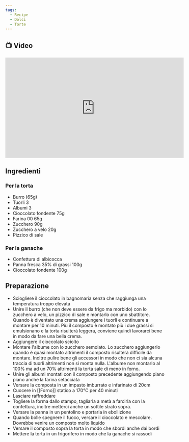 ```yaml
---
tags:
  - Recipe
  - Dolci
  - Torte
---
```

## 📺 Video

<div class="iframe-container">
  <iframe width="560" height="315" src="https://www.youtube.com/embed/5PTYjzpf01g" title="YouTube video player" frameborder="0" allow="accelerometer; autoplay; clipboard-write; encrypted-media; gyroscope; picture-in-picture" allowfullscreen></iframe>
</div>

## Ingredienti
### Per la torta
* Burro (65g)
* Tuorli 3
* Albumi 3
* Cioccolato fondente 75g
* Farina 00 65g
* Zucchero 90g
* Zucchero a velo 20g
* Pizzico di sale
### Per la ganache
* Confettura di albicocca
* Panna fresca 35% di grassi 100g
* Cioccolato fondente 100g

## Preparazione
* Sciogliere il cioccolato in bagnomaria senza che raggiunga una temperatura troppo elevata
* Unire il burro (che non deve essere da frigo ma morbido) con lo zucchero a velo, un pizzico di sale e montarlo con uno sbattitore. Quando è diventato una crema aggiungere i tuorli e continuare a montare per 10 minuti. Più il composto è montato più i due grassi si emulsionano e la torta risulterà leggera, conviene quindi lavorarci bene in modo da fare una bella crema.
* Aggiungere il cioccolato sciolto
* Montare l'albume con lo zucchero semolato. Lo zucchero aggiungerlo quando è quasi montato altrimenti il composto risulterà difficile da montare. Inoltre pulire bene gli accessori in modo che non ci sia alcuna traccia di tuorli altrimenti non si monta nulla. L'albume non montarlo al 100% ma ad un 70% altrimenti la torta sale di meno in forno.
* Unire gli albumi montati con il composto precedente aggiungendo piano piano anche la farina setacciata
* Versare la composta in un impasto imburrato e infarinato di 20cm
* Cuocere in [[Forno]] statico a 170°C per 40 minuti
* Lasciare raffreddare
* Togliere la forma dallo stampo, tagliarla a metà a farcirla con la confettura, inoltre metterci anche un sottile strato sopra.
* Versare la panna in un pentolino e portarla in ebollizione
* Quando bolle spegnere il fuoco, versare il cioccolato e mescolare. Dovrebbe venire un composto molto liquido
* Versare il composto sopra la torta in modo che sbordi anche dai bordi
* Mettere la torta in un frigorifero in modo che la ganache si rassodi